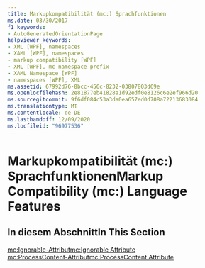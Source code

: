 ```yaml
---
title: Markupkompatibilität (mc:) Sprachfunktionen
ms.date: 03/30/2017
f1_keywords:
- AutoGeneratedOrientationPage
helpviewer_keywords:
- XML [WPF], namespaces
- XAML [WPF], namespaces
- markup compatibility [WPF]
- XML [WPF], mc namespace prefix
- XAML Namespace [WPF]
- namespaces [WPF], XML
ms.assetid: 67992d76-8bcc-456c-8232-03807803d69e
ms.openlocfilehash: 2e81877eb41828a1d92edf0e8126c6e2ef966d20
ms.sourcegitcommit: 9f6df084c53a3da0ea657ed0d708a72213683084
ms.translationtype: MT
ms.contentlocale: de-DE
ms.lasthandoff: 12/09/2020
ms.locfileid: "96977536"
---
```

# <a name="markup-compatibility-mc-language-features"></a><span data-ttu-id="3b675-102">Markupkompatibilität (mc:) Sprachfunktionen</span><span class="sxs-lookup"><span data-stu-id="3b675-102">Markup Compatibility (mc:) Language Features</span></span>
## <a name="in-this-section"></a><span data-ttu-id="3b675-103">In diesem Abschnitt</span><span class="sxs-lookup"><span data-stu-id="3b675-103">In This Section</span></span>  
 [<span data-ttu-id="3b675-104">mc:Ignorable-Attribut</span><span class="sxs-lookup"><span data-stu-id="3b675-104">mc:Ignorable Attribute</span></span>](mc-ignorable-attribute.md)  
  [<span data-ttu-id="3b675-105">mc:ProcessContent-Attribut</span><span class="sxs-lookup"><span data-stu-id="3b675-105">mc:ProcessContent Attribute</span></span>](mc-processcontent-attribute.md)
